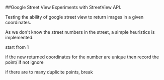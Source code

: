 ##Google Street View
Experiments with StreetView API.

Testing the ability of google street view to return images in a given coordinates.

As we don't know the street numbers in the street, a simple heuristics is implemented:

start from 1

if the new returned coordinates for the number are unique then record the point/ if not ignore

if there are to many duplicite points, break
